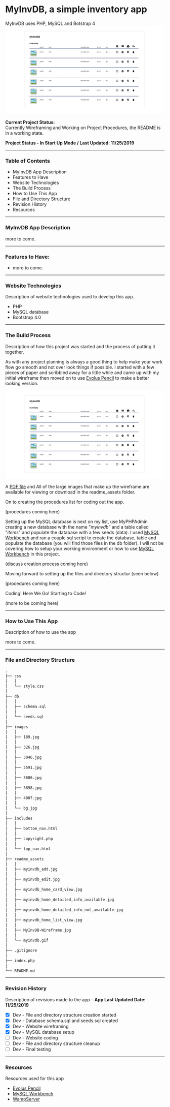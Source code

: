 # MyInvDB, a simple inventory app

MyInvDB uses PHP, MySQL and Botstrap 4
![MyInvDB Wireframe](readme_assets/myinvdb.gif)

__Current Project Status:__  
Currently Wireframing and Working on Project Procedures, the README is in a working state.



__Project Status - In Start Up Mode  /  Last Updated: 11/25/2019__

---

### Table of Contents

- MyInvDB App Description
- Features to Have 
- Website Technologies 
- The Build Process
- How to Use This App
- File and Directory Structure
- Revision History
- Resources

---

### MyInvDB App Description

more to come.

---

### Features to Have:

- more to come.

---

### Website Technologies

Description of website technologies used to develop this app.

- PHP
- MySQL database
- Bootstrap 4.0

---

### The Build Process

Description of how this project was started and the process of putting it together.

As with any project planning is always a good thing to help make your work flow go smooth and not over look things if possible. I started with a few pieces of paper and scribbled away for a little while and came up with my initial wireframe then moved on to use [Evolus Pencil](http://pencil.evolus.vn) to make a better looking version.

![MyInvDB Wireframe](readme_assets/myinvdb_home_list_view.jpg)

A [PDF file](readme_assets/MyInvDB-Wireframe.pdf) and All of the large images that make up the wireframe are available for viewing or download in the readme_assets folder.




On to creating the procedures list for coding out the app.

(procedures coming here)


Setting up the MySQL database is next on my list, use MyPHPAdmin creating a new database with the name "*myinvdb*" and a table called "*items*" and populate the database with a few seeds (data).  I used [MySQL Workbench](https://www.mysql.com/products/workbench/) and ran a couple sql script to create the database, table and populate the database (you will find those files in the db folder). I will not be covering how to setup your working environment or how to use [MySQL Workbench](https://www.mysql.com/products/workbench/) in this project. 

(discuss creation process coming here)




Moving forward to setting up the files and directory structur (seen below)

(procedures coming here)




Coding! Here We Go! Starting to Code!

(more to be coming here)



---

### How to Use This App

Description of how to use the app

more to come.

---

### File and Directory Structure

```
.
├── css
│   │
│   └── style.css
│ 
├── db
│   │
│   ├── schema.sql
│   │
│   └── seeds.sql
│ 
├── images
│   │
│   ├── 189.jpg
│   │
│   ├── 326.jpg
│   │
│   ├── 3046.jpg
│   │
│   ├── 3591.jpg
│   │
│   ├── 3686.jpg
│   │
│   ├── 3898.jpg
│   │
│   ├── 4007.jpg
│   │
│   └── bg.jpg
│
├── includes
│   │
│   ├── bottom_nav.html
│   │
│   ├── copyright.php
│   │
│   └── top_nav.html
│ 
├── readme_assets
│   │
│   ├── myinvdb_add.jpg
│   │
│   ├── myinvdb_edit.jpg
│   │
│   ├── myinvdb_home_card_view.jpg
│   │
│   ├── myinvdb_home_detailed_info_available.jpg
│   │
│   ├── myinvdb_home_detailed_info_not_available.jpg
│   │
│   ├── myinvdb_home_list_view.jpg
│   │
│   ├── MyInvDB-Wireframe.jpg
│   │
│   └── myinvdb.gif
│ 
├── .gitignore
│
├── index.php
│
└── README.md            
```

---

### Revision History 

Description of revisions made to the app - __App Last Updated Date:  11/25/2019__

- [x] Dev - File and directory structure creation started
- [x] Dev - Database schema.sql and seeds.sql created  
- [x] Dev - Website wireframing 
- [x] Dev - MySQL database setup 
- [ ] Dev - Website coding 
- [ ] Dev - File and directory structure cleanup 
- [ ] Dev - Final testing 

---

### Resources

Resources used for this app

- [Evolus Pencil](http://pencil.evolus.vn/) 
- [MySQL Workbench](https://www.mysql.com/products/workbench/)
- [WampServer](http://www.wampserver.com/)